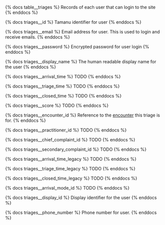 {% docs table__triages %}
Records of each user that can login to the site
{% enddocs %}

{% docs triages__id %}
Tamanu identifier for user
{% enddocs %}

{% docs triages__email %}
Email address for user. This is used to login and receive emails.
{% enddocs %}

{% docs triages__password %}
Encrypted password for user login
{% enddocs %}

{% docs triages__display_name %}
The human readable display name for the user
{% enddocs %}

{% docs triages__arrival_time %}
TODO
{% enddocs %}

{% docs triages__triage_time %}
TODO
{% enddocs %}

{% docs triages__closed_time %}
TODO
{% enddocs %}

{% docs triages__score %}
TODO
{% enddocs %}

{% docs triages__encounter_id %}
Reference to the [encounter](#!/source/source.tamanu.tamanu.encounters) this triage is for.
{% enddocs %}

{% docs triages__practitioner_id %}
TODO
{% enddocs %}

{% docs triages__chief_complaint_id %}
TODO
{% enddocs %}

{% docs triages__secondary_complaint_id %}
TODO
{% enddocs %}

{% docs triages__arrival_time_legacy %}
TODO
{% enddocs %}

{% docs triages__triage_time_legacy %}
TODO
{% enddocs %}

{% docs triages__closed_time_legacy %}
TODO
{% enddocs %}

{% docs triages__arrival_mode_id %}
TODO
{% enddocs %}

{% docs triages__display_id %}
Display identifier for the user
{% enddocs %}

{% docs triages__phone_number %}
Phone number for user.
{% enddocs %}
